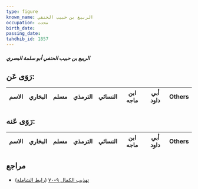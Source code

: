 ```yaml
---
type: figure
known_name: الربيع بن حبيب الحنفي
occupation: محدث
birth_date:
passing_date:
tahdhib_id: 1857
---
```

##### الربيع بن حبيب الحنفي أبو سلمة البصري

## رَوَى عَن:
| الاسم | البخاري | مسلم | الترمذي | النسائي | ابن ماجه | أبي داود | Others |
| ----- | ------- | ---- | ------- | ------- | -------- | -------- | ------ |
## رَوَى عَنه:
| الاسم | البخاري | مسلم | الترمذي | النسائي | ابن ماجه | أبي داود | Others |
| ----- | ------- | ---- | ------- | ------- | -------- | -------- | ------ |
## مراجع
- [تهذيب الكمال ٩-٧٠](obsidian://open?vault=Tahdhib-al-Kamal&file=Figures/١٨٥٧-الربيع%20بن%20حبيب%20الحنفي%20أبو%20سلمة%20البصري) ([رابط الشاملة](https://shamela.ws/book/3722/4310))